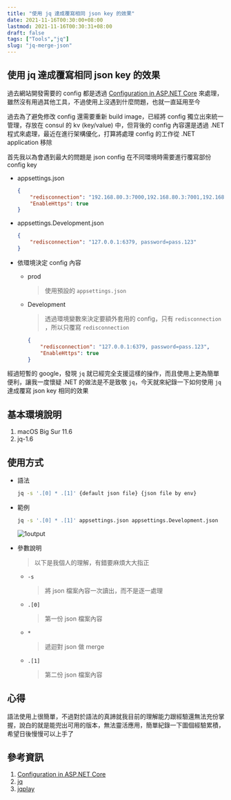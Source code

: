 ```yaml
---
title: "使用 jq 達成覆寫相同 json key 的效果"
date: 2021-11-16T00:30:00+08:00
lastmod: 2021-11-16T00:30:31+08:00
draft: false
tags: ["Tools","jq"]
slug: "jq-merge-json"
---
```


## 使用 jq 達成覆寫相同 json key 的效果

過去網站開發需要的 config 都是透過 [Configuration in ASP.NET Core](https://docs.microsoft.com/en-us/aspnet/core/fundamentals/configuration/?view=aspnetcore-6.0&WT.mc_id=DOP-MVP-5002594#appsettingsjson) 來處理，雖然沒有用過其他工具，不過使用上沒遇到什麼問題，也就一直延用至今

過去為了避免修改 config 還需要重新 build image，已經將 config 獨立出來統一管理，存放在 consul 的 kv (key/value) 中，但背後的 config 內容還是透過 .NET 程式來處理，最近在進行架構優化，打算將處理 config 的工作從 .NET application 移除

首先我以為會遇到最大的問題是 json config 在不同環境時需要進行覆寫部份 config key

- appsettings.json

    ```json
    {
        "redisconnection": "192.168.80.3:7000,192.168.80.3:7001,192.168.80.3:7002,192.168.80.3:7003,192.168.80.3:7004,192.168.80.3:7005, password=pass.123",
        "EnableHttps": true 
    }
    ```

- appsettings.Development.json

    ```json
    {
        "redisconnection": "127.0.0.1:6379, password=pass.123"
    }
    ```

- 依環境決定 config 內容

    - prod

        > 使用預設的 `appsettings.json`

    - Development

        > 透過環境變數來決定要額外套用的 config，只有 `redisconnection` ，所以只覆寫 `redisconnection`

        ```json
        {
            "redisconnection": "127.0.0.1:6379, password=pass.123",
            "EnableHttps": true 
        }
        ```

經過短暫的 google，發現 `jq` 就已經完全支援這樣的操作，而且使用上更為簡單便利，讓我一度懷疑 .NET 的做法是不是致敬 `jq`，今天就來紀錄一下如何使用 `jq` 達成覆寫 json key 相同的效果

## 基本環境說明

1. macOS Big Sur 11.6
2. jq-1.6

## 使用方式

- 語法

    ```bash
    jq -s '.[0] * .[1]' {default json file} {json file by env}
    ```

- 範例

    ```bash
    jq -s '.[0] * .[1]' appsettings.json appsettings.Development.json 
    ```

    ![1output](https://user-images.githubusercontent.com/3851540/141885762-b3a0459d-4aa5-4cf4-9562-c1643180cc49.png)

- 參數說明

    > 以下是我個人的理解，有錯要麻煩大大指正

    - `-s`

        > 將 json 檔案內容一次讀出，而不是逐一處理

    - `.[0]`

        > 第一份 json 檔案內容

    - `*`

        > 遞迴對 json 做 merge

    - `.[1]`

        > 第二份 json 檔案內容

## 心得

語法使用上很簡單，不過對於語法的真諦就我目前的理解能力跟經驗還無法充份掌握，說白的就是能兜出可用的版本，無法靈活應用，簡單紀錄一下圖個經驗累積，希望日後慢慢可以上手了

## 參考資訊

1. [Configuration in ASP.NET Core](https://docs.microsoft.com/en-us/aspnet/core/fundamentals/configuration/?view=aspnetcore-6.0&WT.mc_id=DOP-MVP-5002594#appsettingsjson)
2. [jq](https://stedolan.github.io/jq/)
3. [jqplay](https://jqplay.org/)
